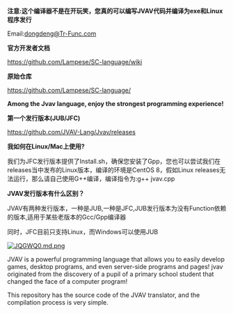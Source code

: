 **注意:这个编译器不是在开玩笑，您真的可以编写JVAV代码并编译为exe和Linux程序发行**

Email:dongdeng@Tr-Func.com

**官方开发者文档**

https://github.com/Lampese/SC-language/wiki

**原始仓库**

https://github.com/Lampese/SC-language/

**Among the Jvav language, enjoy the strongest programming experience!**

**第一个发行版本(JUB/JFC)**

https://github.com/JVAV-Lang/Jvav/releases

**我如何在Linux/Mac上使用?**

我们为JFC发行版本提供了Install.sh，确保您安装了Gpp，您也可以尝试我们在releases当中发布的Linux版本，编译的环境是CentOS 8，假如Linux releases无法运行，那么请自己使用G++编译，编译指令为:g++ jvav.cpp

**JVAV发行版本有什么区别？**

JVAV有两种发行版本，一种是JUB,一种是JFC,JUB发行版本为没有Function依赖的版本,适用于某些老版本的Gcc/Gpp编译器

同时，JFC目前只支持Linux，而Windows可以使用JUB

[![JQGWQ0.md.png](https://s1.ax1x.com/2020/04/20/JQGWQ0.md.png)](https://imgchr.com/i/JQGWQ0)

JVAV is a powerful programming language that allows you to easily develop games, desktop programs, and even server-side programs and pages! jvav originated from the discovery of a pupil of a primary school student that changed the face of a computer program!

This repository has the source code of the JVAV translator, and the compilation process is very simple.

